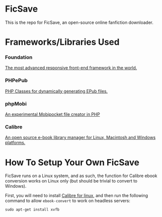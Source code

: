 FicSave
=======

This is the repo for FicSave, an open-source online fanfiction downloader.

# Frameworks/Libraries Used

### Foundation

[The most advanced responsive front-end framework in the world.](http://foundation.zurb.com/)

### PHPePub

[PHP Classes for dynamically generating EPub files.](https://github.com/Grandt/PHPePub)

### phpMobi

[An experimental Mobipocket file creator in PHP](https://github.com/raiju/phpMobi)

### Calibre

[An open source e-book library manager for Linux, Macintosh and Windows platforms.](http://calibre-ebook.com/)

# How To Setup Your Own FicSave

FicSave runs on a Linux system, and as such, the function for Calibre ebook conversion works on Linux only (but should be trivial to convert to Windows).

First, you will need to install [Calibre for linux](http://calibre-ebook.com/download_linux), and then run the following command to allow `ebook-convert` to work on headless servers:

    sudo apt-get install xvfb